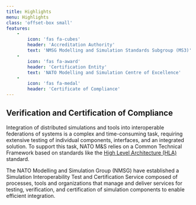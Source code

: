 ```yaml
---
title: Highlights
menu: Highlights
class: 'offset-box small'
features:
    -
        icon: 'fas fa-cubes'
        header: 'Accreditation Authority'
        text: 'NMSG Modelling and Simulation Standards Subgroup (MS3)'
    -
        icon: 'fas fa-award'
        header: 'Certification Entity'
        text: 'NATO Modelling and Simulation Centre of Excellence'
    -
        icon: 'fas fa-medal'
        header: 'Certificate of Compliance'
---
```


## Verification and Certification of Compliance

Integration of distributed simulations and tools into interoperable federations of systems is a complex and time-consuming task, requiring extensive testing of individual components, interfaces, and an integrated solution. To support this task, NATO M&S relies on a Common Technical Framework based on standards like the [High Level Architecture (HLA)](../../../amsp/hla) standard.

The NATO Modelling and Simulation Group (NMSG) have established a Simulation Interoperability Test and Certification Service composed of processes, tools and organizations that manage and deliver services for testing, verification, and certification of simulation components to enable efficient integration.